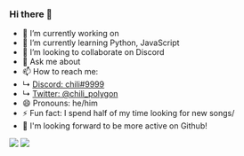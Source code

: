### Hi there 👋

- 🔭 I’m currently working on 
- 🌱 I’m currently learning Python, JavaScript
- 👯 I’m looking to collaborate on Discord
- 💬 Ask me about 
- 📫 How to reach me: 
- ↳ [Discord: chili#9999](https://stackedit.io/https://discordapp.com/users/407759734305849345)
- ↳ [Twitter: @chili_polygon](https://twitter.com/chili_polygon)
- 😄 Pronouns: he/him
- ⚡ Fun fact: I spend half of my time looking for new songs/
- 📙 I'm looking forward to be more active on Github!


<img src="https://github-readme-stats.vercel.app/api/top-langs?username=chilipolygon&layout=compact&&show_icons=true&title_color=ffffff&icon_color=bb2acf&text_color=daf7dc&bg_color=151515">
<img src="https://github-readme-stats.vercel.app/api?username=chilipolygon&&show_icons=true&title_color=ffffff&icon_color=bb2acf&text_color=daf7dc&bg_color=151515">
